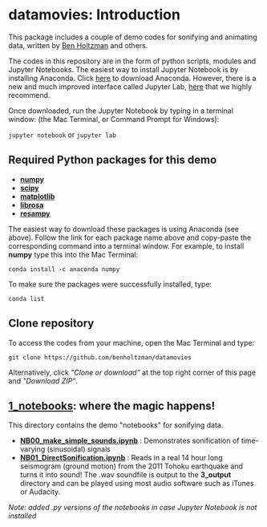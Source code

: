 # datamovies: Introduction
This package includes a couple of demo codes for sonifying and animating data, written by [Ben Holtzman](https://www.ldeo.columbia.edu/~benh/) and others.

The codes in this repository are in the form of python scripts, modules and Jupyter Notebooks. 
The easiest way to install Jupyter Notebook is by installing Anaconda. Click [here](https://www.anaconda.com/download/) to download Anaconda. However, there is a new and much improved interface called Jupyter Lab, [here](https://jupyterlab.readthedocs.io/en/stable/getting_started/installation.html) that we highly recommend. 

Once downloaded, run the Jupyter Notebook by typing in a terminal window: (the Mac Terminal, or Command Prompt for Windows):

`jupyter notebook`
or
`jupyter lab`

## Required Python packages for this demo
- [**numpy**        ](https://anaconda.org/anaconda/numpy)
- [**scipy**        ](https://anaconda.org/anaconda/scipy)
- [**matplotlib**   ](https://anaconda.org/conda-forge/matplotlib)
- [**librosa**      ](https://anaconda.org/conda-forge/librosa)
- [**resampy**      ](https://anaconda.org/conda-forge/resampy)

The easiest way to download these packages is using Anaconda (see above). Follow the link for each package name above and copy-paste the corresponding command into a terminal window. For example, to install **numpy** type this into the Mac Terminal:

`conda install -c anaconda numpy`

To make sure the packages were successfully installed, type:

`conda list`

## Clone repository
To access the codes from your machine, open the Mac Terminal and type:

`git clone https://github.com/benholtzman/datamovies`

Alternatively, click *"Clone or download"* at the top right corner of this page and *"Download ZIP"*.

## [1_notebooks](https://github.com/benholtzman/datamovies/1_notebooks): where the magic happens!
This directory contains the demo "notebooks" for sonifying data.

- [**NB00_make_simple_sounds.ipynb**](https://github.com/benholtzman/datamovies/1_notebooks/NB00_make_simple_sounds.ipynb) : Demonstrates sonification of time-varying (sinusoidal) signals
- [**NB01_DirectSonification.ipynb**](https://github.com/benholtzman/datamovies/1_notebooks/NB01_DirectSonification.ipynb) : Reads in a real 14 hour long seismogram (ground motion) from the 2011 Tohoku earthquake and turns it into sound! The .wav soundfile is output to the **3_output** directory and can be played using most audio software such as iTunes or Audacity.

*Note: added .py versions of the notebooks in case Jupyter Notebook is not installed*
